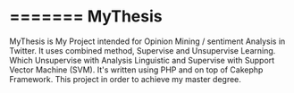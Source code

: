 =======
MyThesis
=======

MyThesis is My Project intended for Opinion Mining / sentiment Analysis in Twitter. 
It uses combined method, Supervise and Unsupervise Learning. 
Which Unsupervise with Analysis Linguistic and Supervise with Support Vector Machine (SVM).
It's written using PHP and on top of Cakephp Framework.
This project in order to achieve my master degree.
